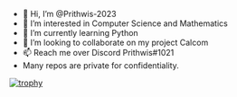 - 👋 Hi, I’m @Prithwis-2023
- 👀 I’m interested in Computer Science and Mathematics
- 🌱 I’m currently learning Python
- 💞️ I’m looking to collaborate on my project Calcom
- 📫 Reach me over Discord Prithwis#1021
- Many repos are private for confidentiality.

<!---
Prithwis-2023/Prithwis-2023 is a ✨ special ✨ repository because its `README.md` (this file) appears on your GitHub profile.
You can click the Preview link to take a look at your changes.
--->
[![trophy](https://github-profile-trophy.vercel.app/?username=Prithwis-2023)](https://github.com/ryo-ma/github-profile-trophy)
